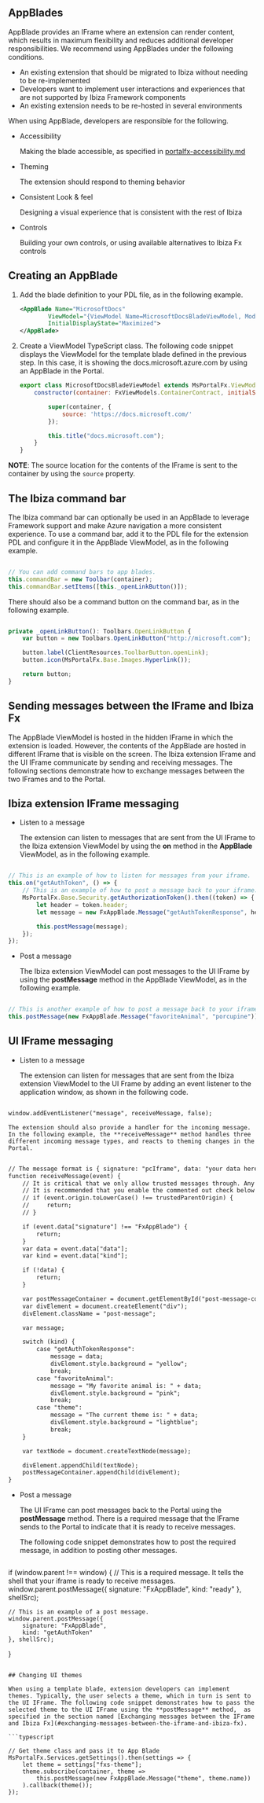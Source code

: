 
<a name="appblades"></a>
## AppBlades

AppBlade provides an IFrame where an extension can render content, which results in maximum flexibility and reduces additional developer responsibilities. We recommend using AppBlades under the following conditions.

* An existing extension that should be migrated to Ibiza without needing to be re-implemented 
* Developers want to implement user interactions and experiences that are not supported by Ibiza Framework components
*  An existing extension needs to be re-hosted in several environments

When using AppBlade, developers are responsible for the following.

* Accessibility

    Making the blade accessible, as specified in [portalfx-accessibility.md](portalfx-accessibility.md)

* Theming

    The extension should respond to theming behavior

* Consistent Look & feel

    Designing a visual experience that is consistent with the rest of Ibiza

* Controls

    Building your own controls, or using available alternatives to Ibiza Fx controls

<a name="creating-an-appblade"></a>
## Creating an AppBlade

1. Add the blade definition to your PDL file, as in the following example.

    ```xml
    <AppBlade Name="MicrosoftDocs"
            ViewModel="{ViewModel Name=MicrosoftDocsBladeViewModel, Module=./Summary/ViewModels/MicrosoftDocsBladeViewModel}"
            InitialDisplayState="Maximized">
    </AppBlade>
    ```

1. Create a ViewModel TypeScript class. The following code snippet displays the ViewModel for the template blade defined in the previous step. In this case, it is showing the docs.microsoft.azure.com by using  an AppBlade in the Portal.

    ```javascript
    export class MicrosoftDocsBladeViewModel extends MsPortalFx.ViewModels.AppBlade.ViewModel {
        constructor(container: FxViewModels.ContainerContract, initialState: any, dataContext: any) {

            super(container, {
                source: 'https://docs.microsoft.com/'
            });

            this.title("docs.microsoft.com");
        }
    }
    ```

**NOTE**: The source location for the contents of the IFrame is sent to the container by using the `source` property.

<a name="the-ibiza-command-bar"></a>
## The Ibiza command bar

The Ibiza command bar can optionally be used in an AppBlade to leverage Framework support and make Azure navigation a more consistent experience. To use a command bar, add it to the PDL file for the extension PDL and configure it in the AppBlade ViewModel, as in the following example.

```typescript

// You can add command bars to app blades.
this.commandBar = new Toolbar(container);
this.commandBar.setItems([this._openLinkButton()]);

```

There should also be a command button on the command bar, as in the following example.

```typescript

private _openLinkButton(): Toolbars.OpenLinkButton {
    var button = new Toolbars.OpenLinkButton("http://microsoft.com");

    button.label(ClientResources.ToolbarButton.openLink);
    button.icon(MsPortalFx.Base.Images.Hyperlink());

    return button;
}

```

<a name="sending-messages-between-the-iframe-and-ibiza-fx"></a>
## Sending messages between the IFrame and Ibiza Fx

The AppBlade ViewModel is hosted in the hidden IFrame in which the extension is loaded. However, the contents of the AppBlade are hosted in different IFrame that is visible on the screen. The Ibiza extension IFrame and the UI IFrame communicate by sending and receiving messages. The following sections demonstrate how to exchange messages between the two IFrames and to the Portal.

<a name="ibiza-extension-iframe-messaging"></a>
## Ibiza extension IFrame messaging

* Listen to a message

    The extension can listen to messages that are sent from the UI IFrame to the Ibiza extension ViewModel by using the **on** method in the **AppBlade** ViewModel, as in the following example.

```typescript

// This is an example of how to listen for messages from your iframe.
this.on("getAuthToken", () => {
    // This is an example of how to post a message back to your iframe.
    MsPortalFx.Base.Security.getAuthorizationToken().then((token) => {
        let header = token.header;
        let message = new FxAppBlade.Message("getAuthTokenResponse", header);

        this.postMessage(message);
    });
});

```

*  Post a message

    The Ibiza extension ViewModel can post messages to the UI IFrame by using the **postMessage** method in the AppBlade ViewModel, as in the following example.

```typescript

// This is another example of how to post a message back to your iframe.
this.postMessage(new FxAppBlade.Message("favoriteAnimal", "porcupine"));

```

<a name="ui-iframe-messaging"></a>
## UI IFrame messaging

* Listen to a message

    The extension can listen for messages that are sent from the Ibiza extension ViewModel to the UI Frame by adding an event listener to the application window, as shown in the following code.

```xml

window.addEventListener("message", receiveMessage, false);

```

    The extension should also provide a handler for the incoming message. In the following example, the **receiveMessage** method handles three different incoming message types, and reacts to theming changes in the Portal.

```xml

// The message format is { signature: "pcIframe", data: "your data here" }
function receiveMessage(event) {
    // It is critical that we only allow trusted messages through. Any domain can send a message event and manipulate the html.
    // It is recommended that you enable the commented out check below to get the portal URL that is loading the extension.
    // if (event.origin.toLowerCase() !== trustedParentOrigin) {
    //     return;
    // }

    if (event.data["signature"] !== "FxAppBlade") {
        return;
    }
    var data = event.data["data"];
    var kind = event.data["kind"];

    if (!data) {
        return;
    }

    var postMessageContainer = document.getElementById("post-message-container");
    var divElement = document.createElement("div");
    divElement.className = "post-message";

    var message;

    switch (kind) {
        case "getAuthTokenResponse":
            message = data;
            divElement.style.background = "yellow";
            break;
        case "favoriteAnimal":
            message = "My favorite animal is: " + data;
            divElement.style.background = "pink";
            break;
        case "theme":
            message = "The current theme is: " + data;
            divElement.style.background = "lightblue";
            break;
    }

    var textNode = document.createTextNode(message);

    divElement.appendChild(textNode);
    postMessageContainer.appendChild(divElement);
}

```

*  Post a message

    The  UI IFrame can post messages back to the Portal using the **postMessage** method. There is a required message that the  IFrame sends to the Portal to indicate that it is ready to receive messages.

    The following code snippet demonstrates how to post the  required message, in addition to posting other messages.

    ```xml

if (window.parent !== window) {
    // This is a required message. It tells the shell that your iframe is ready to receive messages.
    window.parent.postMessage({
        signature: "FxAppBlade",
        kind: "ready"
    }, shellSrc);

    // This is an example of a post message.
    window.parent.postMessage({
        signature: "FxAppBlade",
        kind: "getAuthToken"
    }, shellSrc);
}

```

## Changing UI themes

When using a template blade, extension developers can implement themes. Typically, the user selects a theme, which in turn is sent to the UI IFrame. The following code snippet demonstrates how to pass the selected theme to the UI IFrame using the **postMessage** method,  as specified in the section named [Exchanging messages between the IFrame and Ibiza Fx](#exchanging-messages-between-the-iframe-and-ibiza-fx).

```typescript

// Get theme class and pass it to App Blade
MsPortalFx.Services.getSettings().then(settings => {
    let theme = settings["fxs-theme"];
    theme.subscribe(container, theme =>
        this.postMessage(new FxAppBlade.Message("theme", theme.name))
    ).callback(theme());
});

```